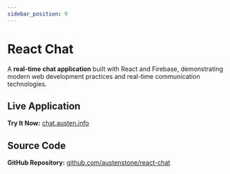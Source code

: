 ```yaml
---
sidebar_position: 9
---
```


# React Chat

A **real-time chat application** built with React and Firebase, demonstrating modern web development practices and real-time communication technologies.

## Live Application

**Try It Now:** [chat.austen.info](https://chat.austen.info)

## Source Code

**GitHub Repository:** [github.com/austenstone/react-chat](https://github.com/austenstone/react-chat)
